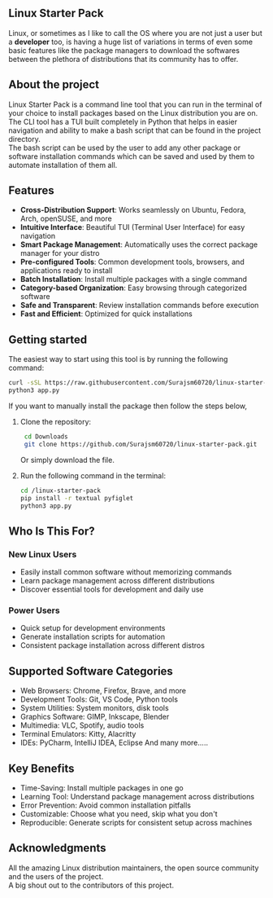 ## Linux Starter Pack

Linux, or sometimes as I like to call the OS where you are not just a user but a <b>developer</b> too, is having a huge list of variations 
in terms of even some basic features like the package managers to download the softwares between the plethora of distributions that its 
community has to offer.

## About the project

Linux Starter Pack is a command line tool that you can run in the terminal of your choice to install packages based on the Linux distribution you are on.<br>
The CLI tool has a TUI built completely in Python that helps in easier navigation and ability to make a bash script that can be found in the project directory.<br>
The bash script can be used by the user to add any other package or software installation commands which can be saved and used by them to automate installation of them all.

## Features

- **Cross-Distribution Support**: Works seamlessly on Ubuntu, Fedora, Arch, openSUSE, and more
- **Intuitive Interface**: Beautiful TUI (Terminal User Interface) for easy navigation
- **Smart Package Management**: Automatically uses the correct package manager for your distro
- **Pre-configured Tools**: Common development tools, browsers, and applications ready to install
- **Batch Installation**: Install multiple packages with a single command
- **Category-based Organization**: Easy browsing through categorized software
- **Safe and Transparent**: Review installation commands before execution
- **Fast and Efficient**: Optimized for quick installations

## Getting started

The easiest way to start using this tool is by running the following command: 

   ```bash
   curl -sSL https://raw.githubusercontent.com/Surajsm60720/linux-starter-pack/main/install.sh | bash 
   python3 app.py
   ```

If you want to manually install the package then follow the steps below,

1. Clone the repository:
   ```bash
    cd Downloads
    git clone https://github.com/Surajsm60720/linux-starter-pack.git
   ```
   Or simply download the file.

2. Run the following command in the terminal:
   ```bash
   cd /linux-starter-pack
   pip install -r textual pyfiglet
   python3 app.py
   ```

## Who Is This For?

### New Linux Users
- Easily install common software without memorizing commands
- Learn package management across different distributions
- Discover essential tools for development and daily use
### Power Users
- Quick setup for development environments
- Generate installation scripts for automation
- Consistent package installation across different distros

## Supported Software Categories
- Web Browsers: Chrome, Firefox, Brave, and more
- Development Tools: Git, VS Code, Python tools
- System Utilities: System monitors, disk tools
- Graphics Software: GIMP, Inkscape, Blender
- Multimedia: VLC, Spotify, audio tools
- Terminal Emulators: Kitty, Alacritty
- IDEs: PyCharm, IntelliJ IDEA, Eclipse
And many more.....

## Key Benefits
- Time-Saving: Install multiple packages in one go
- Learning Tool: Understand package management across distributions
- Error Prevention: Avoid common installation pitfalls
- Customizable: Choose what you need, skip what you don't
- Reproducible: Generate scripts for consistent setup across machines

## Acknowledgments
All the amazing Linux distribution maintainers, the open source community and the users of the project.<br>
A big shout out to the contributors of this project.
